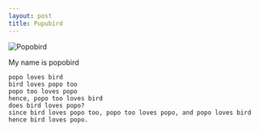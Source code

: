 ```yaml
---
layout: post
title: Pupubird
---
```


![Popobird](https://johor.chinapress.com.my/wp-content/uploads/2017/09/21768392_1470004949741849_2121866198453904402_n.jpg)

My name is popobird

    popo loves bird
    bird loves popo too
    popo too loves popo
    hence, popo too loves bird
    does bird loves popo?
    since bird loves popo too, popo too loves popo, and popo loves bird
    hence bird loves popo.